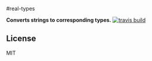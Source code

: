 #real-types

**Converts strings to corresponding types.**
[![travis build](https://img.shields.io/travis/nikitasfrs/real-types.svg)](https://travis-ci.org/nikitasfrs/real-types)

## License

MIT
